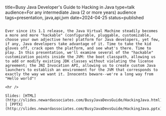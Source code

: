 title=Busy Java Developer's Guide to Hacking in Java
type=talk
audience=For any intermediate Java (2 or more years) audience
tags=presentation, java,api,jvm
date=2024-04-25
status=published
~~~~~~

Ever since its 1.1 release, the Java Virtual Machine steadily becomes a more and more "hackable" (configurable, pluggable, customizable, choose your own adjective here) platform for Java developers, yet few, if any, Java developers take advantage of it. Time to take the kid gloves off, crack open the platform, and see what's there. Time to play. In this presentation, we'll examine several of the "hackable" customization points inside the JVM: the boot classpath, allowing us to add or modify existing JDK classes without violating the license agreement; the JNI Invocation API, allowing us to create custom Java launchers to establish an environment for the JVM that corresponds to exactly the way we want it. Innocents beware--we're a long way from "Hello world"!
    
<hr />

Slides: [HTML](http://slides.newardassociates.com/BusyJavaDevsGuide/HackingJava.html) | [PPTX](http://slides.newardassociates.com/BusyJavaDevsGuide/HackingJava.pptx)
